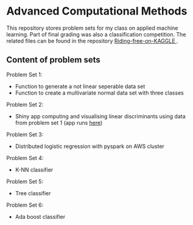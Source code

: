 # Advanced Computational Methods

This repository stores problem sets for my class on applied machine learning. 
Part of final grading was also a classification competition. The related files can be found
in the repository [Riding-free-on-KAGGLE ](https://github.com/FelixGSE/Riding-free-on-KAGGLE).

## Content of problem sets

Problem Set 1:

- Function to generate a not linear seperable data set
- Function to create a multivariate normal data set with three classes

Problem Set 2:

- Shiny app computing and visualising linear discriminants using data from problem set 1 (app runs [here](https://felixg.shinyapps.io/myapp/))

Problem Set 3:

- Distributed logistic regression with pyspark on AWS cluster

Problem Set 4:

- K-NN classifier

Problem Set 5:

- Tree classifier

Problem Set 6:

- Ada boost classifier

